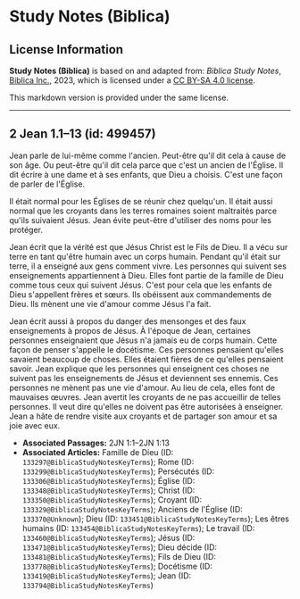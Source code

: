 # Study Notes (Biblica)

## License Information

**Study Notes (Biblica)** is based on and adapted from: _Biblica Study Notes_, [Biblica Inc.](https://www.biblica.com/), 2023, which is licensed under a [CC BY-SA 4.0 license](https://creativecommons.org/licenses/by-sa/4.0/legalcode.en).

This markdown version is provided under the same license.



--------------------------------

## 2 Jean 1.1–13 (id: 499457)

Jean parle de lui\-même comme l'ancien. Peut\-être qu'il dit cela à cause de son âge. Ou peut\-être qu'il dit cela parce que c'est un ancien de l'Église. Il dit écrire à une dame et à ses enfants, que Dieu a choisis. C'est une façon de parler de l'Église.

Il était normal pour les Églises de se réunir chez quelqu'un. Il était aussi normal que les croyants dans les terres romaines soient maltraités parce qu'ils suivaient Jésus. Jean évite peut\-être d'utiliser des noms pour les protéger.

Jean écrit que la vérité est que Jésus Christ est le Fils de Dieu. Il a vécu sur terre en tant qu'être humain avec un corps humain. Pendant qu'il était sur terre, il a enseigné aux gens comment vivre. Les personnes qui suivent ses enseignements appartiennent à Dieu. Elles font partie de la famille de Dieu comme tous ceux qui suivent Jésus. C'est pour cela que les enfants de Dieu s'appellent frères et sœurs. Ils obéissent aux commandements de Dieu. Ils mènent une vie d'amour comme Jésus l'a fait.

Jean écrit aussi à propos du danger des mensonges et des faux enseignements à propos de Jésus. À l'époque de Jean, certaines personnes enseignaient que Jésus n'a jamais eu de corps humain. Cette façon de penser s'appelle le docétisme. Ces personnes pensaient qu'elles savaient beaucoup de choses. Elles étaient fières de ce qu'elles pensaient savoir. Jean explique que les personnes qui enseignent ces choses ne suivent pas les enseignements de Jésus et deviennent ses ennemis. Ces personnes ne mènent pas une vie d'amour. Au lieu de cela, elles font de mauvaises œuvres. Jean avertit les croyants de ne pas accueillir de telles personnes. Il veut dire qu'elles ne doivent pas être autorisées à enseigner. Jean a hâte de rendre visite aux croyants et de partager son amour et sa joie avec eux.

* **Associated Passages:** 2JN 1:1–2JN 1:13
* **Associated Articles:** Famille de Dieu (ID: `133297@BiblicaStudyNotesKeyTerms`); Rome (ID: `133299@BiblicaStudyNotesKeyTerms`); Persécutés (ID: `133306@BiblicaStudyNotesKeyTerms`); Église (ID: `133348@BiblicaStudyNotesKeyTerms`); Christ (ID: `133350@BiblicaStudyNotesKeyTerms`); Croyant (ID: `133329@BiblicaStudyNotesKeyTerms`); Anciens de l'Église (ID: `133370@Unknown`); Dieu (ID: `133451@BiblicaStudyNotesKeyTerms`); Les êtres humains (ID: `133454@BiblicaStudyNotesKeyTerms`); Le travail (ID: `133460@BiblicaStudyNotesKeyTerms`); Jésus (ID: `133471@BiblicaStudyNotesKeyTerms`); Dieu décide (ID: `133481@BiblicaStudyNotesKeyTerms`); Fils de Dieu (ID: `133778@BiblicaStudyNotesKeyTerms`); Docétisme (ID: `133419@BiblicaStudyNotesKeyTerms`); Jean (ID: `133794@BiblicaStudyNotesKeyTerms`)

